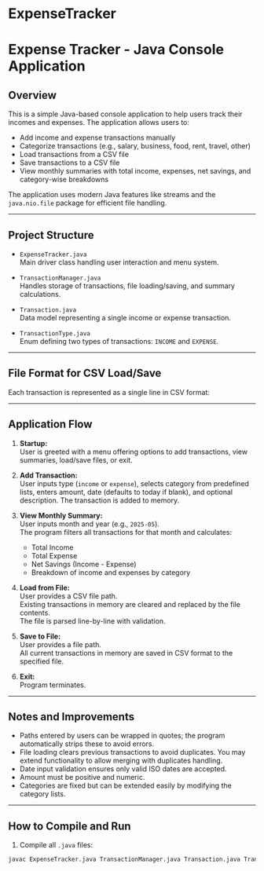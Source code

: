 # ExpenseTracker

# Expense Tracker - Java Console Application

## Overview

This is a simple Java-based console application to help users track their incomes and expenses. The application allows users to:

- Add income and expense transactions manually
- Categorize transactions (e.g., salary, business, food, rent, travel, other)
- Load transactions from a CSV file
- Save transactions to a CSV file
- View monthly summaries with total income, expenses, net savings, and category-wise breakdowns

The application uses modern Java features like streams and the `java.nio.file` package for efficient file handling.

---

## Project Structure

- `ExpenseTracker.java`  
  Main driver class handling user interaction and menu system.

- `TransactionManager.java`  
  Handles storage of transactions, file loading/saving, and summary calculations.

- `Transaction.java`  
  Data model representing a single income or expense transaction.

- `TransactionType.java`  
  Enum defining two types of transactions: `INCOME` and `EXPENSE`.

---

## File Format for CSV Load/Save

Each transaction is represented as a single line in CSV format:




---

## Application Flow

1. **Startup:**  
   User is greeted with a menu offering options to add transactions, view summaries, load/save files, or exit.

2. **Add Transaction:**  
   User inputs type (`income` or `expense`), selects category from predefined lists, enters amount, date (defaults to today if blank), and optional description. The transaction is added to memory.

3. **View Monthly Summary:**  
   User inputs month and year (e.g., `2025-05`).  
   The program filters all transactions for that month and calculates:  
   - Total Income  
   - Total Expense  
   - Net Savings (Income - Expense)  
   - Breakdown of income and expenses by category

4. **Load from File:**  
   User provides a CSV file path.  
   Existing transactions in memory are cleared and replaced by the file contents.  
   The file is parsed line-by-line with validation.

5. **Save to File:**  
   User provides a file path.  
   All current transactions in memory are saved in CSV format to the specified file.

6. **Exit:**  
   Program terminates.

---

## Notes and Improvements

- Paths entered by users can be wrapped in quotes; the program automatically strips these to avoid errors.
- File loading clears previous transactions to avoid duplicates. You may extend functionality to allow merging with duplicates handling.
- Date input validation ensures only valid ISO dates are accepted.
- Amount must be positive and numeric.
- Categories are fixed but can be extended easily by modifying the category lists.

---

## How to Compile and Run

1. Compile all `.java` files:

```bash
javac ExpenseTracker.java TransactionManager.java Transaction.java TransactionType.java



